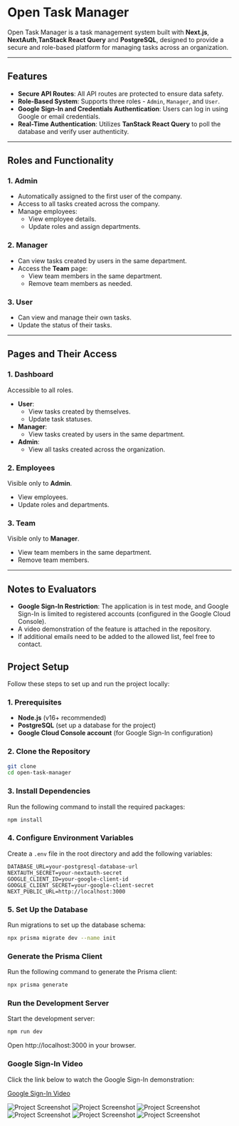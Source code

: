 # Open Task Manager

Open Task Manager is a task management system built with **Next.js**, **NextAuth**,**TanStack React Query** and **PostgreSQL**, designed to provide a secure and role-based platform for managing tasks across an organization.

---

## Features

- **Secure API Routes**: All API routes are protected to ensure data safety.
- **Role-Based System**: Supports three roles - `Admin`, `Manager`, and `User`.
- **Google Sign-In and Credentials Authentication**: Users can log in using Google or email credentials.
- **Real-Time Authentication**: Utilizes **TanStack React Query** to poll the database and verify user authenticity.

---

## Roles and Functionality

### 1. Admin
- Automatically assigned to the first user of the company.
- Access to all tasks created across the company.
- Manage employees:
  - View employee details.
  - Update roles and assign departments.

### 2. Manager
- Can view tasks created by users in the same department.
- Access the **Team** page:
  - View team members in the same department.
  - Remove team members as needed.

### 3. User
- Can view and manage their own tasks.
- Update the status of their tasks.

---

## Pages and Their Access

### 1. Dashboard
Accessible to all roles.
- **User**:
  - View tasks created by themselves.
  - Update task statuses.
- **Manager**:
  - View tasks created by users in the same department.
- **Admin**:
  - View all tasks created across the organization.

### 2. Employees
Visible only to **Admin**.
- View employees.
- Update roles and departments.

### 3. Team
Visible only to **Manager**.
- View team members in the same department.
- Remove team members.

---





## Notes to Evaluators

- **Google Sign-In Restriction**: The application is in test mode, and Google Sign-In is limited to registered accounts (configured in the Google Cloud Console).  
- A video demonstration of the feature is attached in the repository.  
- If additional emails need to be added to the allowed list, feel free to contact.


## Project Setup

Follow these steps to set up and run the project locally:

### 1. Prerequisites
- **Node.js** (v16+ recommended)
- **PostgreSQL** (set up a database for the project)
- **Google Cloud Console account** (for Google Sign-In configuration)

### 2. Clone the Repository
```bash
git clone 
cd open-task-manager
```

### 3. Install Dependencies
Run the following command to install the required packages:

```bash
npm install
```

### 4. Configure Environment Variables
Create a `.env` file in the root directory and add the following variables:

```env
DATABASE_URL=your-postgresql-database-url
NEXTAUTH_SECRET=your-nextauth-secret
GOOGLE_CLIENT_ID=your-google-client-id
GOOGLE_CLIENT_SECRET=your-google-client-secret
NEXT_PUBLIC_URL=http://localhost:3000
```

### 5. Set Up the Database
Run migrations to set up the database schema:

```bash
npx prisma migrate dev --name init
```



### Generate the Prisma Client
Run the following command to generate the Prisma client:

```bash
npx prisma generate
```

### Run the Development Server
Start the development server:

```bash
npm run dev
```
Open http://localhost:3000 in your browser.

### Google Sign-In Video
Click the link below to watch the Google Sign-In demonstration:

[Google Sign-In Video](https://drive.google.com/file/d/1EO-b6LB144Uw8GbAYC0MKpN6zftdzK5A/view?usp=sharing)

![Project Screenshot](./assets/2.png)
![Project Screenshot](./assets/3.png)
![Project Screenshot](./assets/4.png)
![Project Screenshot](./assets/5.png)
![Project Screenshot](./assets/6.png)
![Project Screenshot](./assets/7.png)

